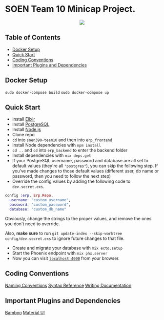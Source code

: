 # SOEN Team 10 Minicap Project.
<p align="center">
  <img src="https://user-images.githubusercontent.com/60011793/111355331-a3049880-865d-11eb-9716-58cc795aff6a.PNG">
</p>

## Table of Contents
- [Docker Setup](#docker-setup)
- [Quick Start](#quick-start)
- [Coding Conventions](#coding-conventions)
- [Important Plugins and Dependencies](#import-plugins-and-dependencies)

## Docker Setup

`sudo docker-compose build`
`sudo docker-compose up`

## Quick Start

- Install [Elixir](https://elixir-lang.org/install.html)
- Install [PostgreSQL](https://www.enterprisedb.com/downloads/postgres-postgresql-downloads)
- Install [Node.js](https://nodejs.org/en/download/)
- Clone repo
- `cd` into `soen390-team10` and then into `erp_frontend`
- Install Node dependencies with `npm install`
- `cd ..` and `cd` into `erp_backend` to enter the backend folder
- Install dependencies with `mix deps.get`
- If your PostgreSQL username, password and database are all set to default values (they're all `"postgres"`), you can skip the following step. If you've made changes to those default values (different user, db name or password, then you need to follow the next step)
- Override the config values by adding the following code to `dev.secret.exs`.
```elixir
config :erp, Erp.Repo,
  username: "custom_username",
  password: "custom_password",
  database: "custom_db_name"
```
Obviously, change the strings to the proper values, and remove the ones you don't need to override. 

Also, **make sure** to run `git update-index --skip-worktree config/dev.secret.exs` to ignore future changes to that file.
- Create and migrate your database with `mix ecto.setup`
- Start the Phoenix endpoint with `mix phx.server`
- Now you can visit [`localhost:4000`](http://localhost:4000) from your browser.

## Coding Conventions
[Naming Conventions](https://hexdocs.pm/elixir/naming-conventions.html)
[Syntax Reference](https://hexdocs.pm/elixir/syntax-reference.html)
[Writing Documentation](https://hexdocs.pm/elixir/master/writing-documentation.html)

## Important Plugins and Dependencies
[Bamboo](https://hexdocs.pm/bamboo/Bamboo.Email.html)
[Material UI](https://material-ui.com/)

